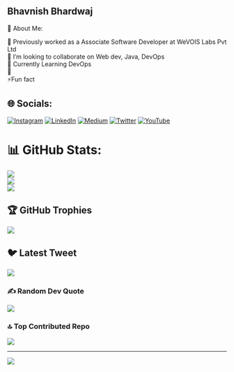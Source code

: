 <h2 color="red">Bhavnish Bhardwaj</h2>

💫 About Me:

🔭 Previously worked as a Associate Software Developer at WeVOIS Labs Pvt Ltd <br>👯 I’m looking to collaborate on Web dev, Java, DevOps <br>🤝 Currently Learning DevOps<br>🌱 <br>⚡Fun fact

## 🌐 Socials:

[![Instagram](https://img.shields.io/badge/Instagram-%23E4405F.svg?logo=Instagram&logoColor=white)](https://instagram.com/https://instagram.com/withbhavnish) [![LinkedIn](https://img.shields.io/badge/LinkedIn-%230077B5.svg?logo=linkedin&logoColor=white)](https://linkedin.com/in/https://linkedin.com/in/bhavnishbhardwaj) [![Medium](https://img.shields.io/badge/Medium-12100E?logo=medium&logoColor=white)](https://medium.com/@https://medium.com/withbhavnish) [![Twitter](https://img.shields.io/badge/Twitter-%231DA1F2.svg?logo=Twitter&logoColor=white)](https://twitter.com/https://twitter.com/mr_bhavnish) [![YouTube](https://img.shields.io/badge/YouTube-%23FF0000.svg?logo=YouTube&logoColor=white)](https://youtube.com/@https://www.youtube.com/c/bhavnish%20bhardwaj)

# 📊 GitHub Stats:

![](https://github-readme-stats.vercel.app/api?username=bhavnish15&theme=shades-of-purple&hide_border=true&include_all_commits=true&count_private=false)<br/>
![](https://github-readme-streak-stats.herokuapp.com/?user=bhavnish15&theme=shades-of-purple&hide_border=true)<br/>
![](https://github-readme-stats.vercel.app/api/top-langs/?username=bhavnish15&theme=shades-of-purple&hide_border=true&include_all_commits=true&count_private=false&layout=compact)

## 🏆 GitHub Trophies

![](https://github-profile-trophy.vercel.app/?username=bhavnish15&theme=radical&no-frame=true&no-bg=false&margin-w=4)

## 🐦 Latest Tweet

[![](https://gtce.itsvg.in/api?username=https://twitter.com/mr_bhavnish)](https://github.com/VishwaGauravIn/github-twitter-card-embed)

### ✍️ Random Dev Quote

![](https://quotes-github-readme.vercel.app/api?type=horizontal&theme=gruvbox)

### 🔝 Top Contributed Repo

![](https://github-contributor-stats.vercel.app/api?username=bhavnish15&limit=5&theme=onedark&combine_all_yearly_contributions=true)

---

[![](https://visitcount.itsvg.in/api?id=bhavnish15&icon=1&color=0)](https://visitcount.itsvg.in)


